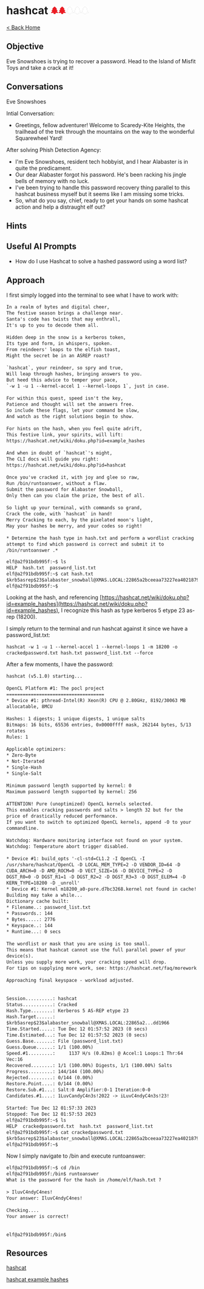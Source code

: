 <!-- report-keep -->

# hashcat <img src="../img/tree-red.png" alt="drawing" width="20"/><img src="../img/tree-red.png" alt="drawing" width="20"/><img src="../img/tree-outline.png" alt="drawing" width="20"/><img src="../img/tree-outline.png" alt="drawing" width="20"/><img src="../img/tree-outline.png" alt="drawing" width="20"/>

<!-- report-ignore -->

[< Back Home](../README.md)

<!-- report-keep -->

## Objective

Eve Snowshoes is trying to recover a password. Head to the Island of Misfit Toys and take a crack at it!

<!-- report-ignore -->

## Conversations

Eve Snowshoes

Intial Conversation:

- Greetings, fellow adventurer! Welcome to Scaredy-Kite Heights, the trailhead of the trek through the mountains on the way to the wonderful Squarewheel Yard!

After solving Phish Detection Agency:

- I'm Eve Snowshoes, resident tech hobbyist, and I hear Alabaster is in quite the predicament.
- Our dear Alabaster forgot his password. He's been racking his jingle bells of memory with no luck.
- I've been trying to handle this password recovery thing parallel to this hashcat business myself but it seems like I am missing some tricks.
- So, what do you say, chief, ready to get your hands on some hashcat action and help a distraught elf out?

## Hints

<!-- report-keep -->

## Useful AI Prompts

- How do I use Hashcat to solve a hashed password using a word list?

## Approach

I first simply logged into the terminal to see what I have to work with:

<!-- report-ignore -->

```console
In a realm of bytes and digital cheer,  
The festive season brings a challenge near.  
Santa's code has twists that may enthrall,  
It's up to you to decode them all.

Hidden deep in the snow is a kerberos token,  
Its type and form, in whispers, spoken.  
From reindeers' leaps to the elfish toast,  
Might the secret be in an ASREP roast?

`hashcat`, your reindeer, so spry and true,  
Will leap through hashes, bringing answers to you.  
But heed this advice to temper your pace,  
`-w 1 -u 1 --kernel-accel 1 --kernel-loops 1`, just in case.

For within this quest, speed isn't the key,  
Patience and thought will set the answers free.  
So include these flags, let your command be slow,  
And watch as the right solutions begin to show.

For hints on the hash, when you feel quite adrift,  
This festive link, your spirits, will lift:  
https://hashcat.net/wiki/doku.php?id=example_hashes

And when in doubt of `hashcat`'s might,  
The CLI docs will guide you right:  
https://hashcat.net/wiki/doku.php?id=hashcat

Once you've cracked it, with joy and glee so raw,  
Run /bin/runtoanswer, without a flaw.  
Submit the password for Alabaster Snowball,  
Only then can you claim the prize, the best of all.

So light up your terminal, with commands so grand,  
Crack the code, with `hashcat` in hand!  
Merry Cracking to each, by the pixelated moon's light,  
May your hashes be merry, and your codes so right!

* Determine the hash type in hash.txt and perform a wordlist cracking attempt to find which password is correct and submit it to /bin/runtoanswer .*
```

<!-- report-keep -->

```console
elf@a2f91bdb995f:~$ ls
HELP  hash.txt  password_list.txt
elf@a2f91bdb995f:~$ cat hash.txt
$krb5asrep$23$alabaster_snowball@XMAS.LOCAL:22865a2bceeaa73227ea4021879eda02$8f07417379e610e2dcb0621462fec3675bb5a850aba31837d541e50c622dc5faee60e48e019256e466d29b4d8c43cbf5bf7264b12c21737499cfcb73d95a903005a6ab6d9689ddd2772b908fc0d0aef43bb34db66af1dddb55b64937d3c7d7e93a91a7f303fef96e17d7f5479bae25c0183e74822ac652e92a56d0251bb5d975c2f2b63f4458526824f2c3dc1f1fcbacb2f6e52022ba6e6b401660b43b5070409cac0cc6223a2bf1b4b415574d7132f2607e12075f7cd2f8674c33e40d8ed55628f1c3eb08dbb8845b0f3bae708784c805b9a3f4b78ddf6830ad0e9eafb07980d7f2e270d8dd1966elf@a2f91bdb995f:~$ 
elf@a2f91bdb995f:~$ 
```

Looking at the hash, and referencing [https://hashcat.net/wiki/doku.php?id=example_hashes](https://hashcat.net/wiki/doku.php?id=example_hashes), I recognize this hash as type kerberos 5 etype 23 as-rep (18200).

I simply return to the terminal and run hashcat against it since we have a password_list.txt:

```console
hashcat -w 1 -u 1 --kernel-accel 1 --kernel-loops 1 -m 18200 -o crackedpassword.txt hash.txt password_list.txt --force
```

After a few moments, I have the password:

```console
hashcat (v5.1.0) starting...

OpenCL Platform #1: The pocl project
====================================
* Device #1: pthread-Intel(R) Xeon(R) CPU @ 2.80GHz, 8192/30063 MB allocatable, 8MCU

Hashes: 1 digests; 1 unique digests, 1 unique salts
Bitmaps: 16 bits, 65536 entries, 0x0000ffff mask, 262144 bytes, 5/13 rotates
Rules: 1

Applicable optimizers:
* Zero-Byte
* Not-Iterated
* Single-Hash
* Single-Salt

Minimum password length supported by kernel: 0
Maximum password length supported by kernel: 256

ATTENTION! Pure (unoptimized) OpenCL kernels selected.
This enables cracking passwords and salts > length 32 but for the price of drastically reduced performance.
If you want to switch to optimized OpenCL kernels, append -O to your commandline.

Watchdog: Hardware monitoring interface not found on your system.
Watchdog: Temperature abort trigger disabled.

* Device #1: build_opts '-cl-std=CL1.2 -I OpenCL -I /usr/share/hashcat/OpenCL -D LOCAL_MEM_TYPE=2 -D VENDOR_ID=64 -D CUDA_ARCH=0 -D AMD_ROCM=0 -D VECT_SIZE=16 -D DEVICE_TYPE=2 -D DGST_R0=0 -D DGST_R1=1 -D DGST_R2=2 -D DGST_R3=3 -D DGST_ELEM=4 -D KERN_TYPE=18200 -D _unroll'
* Device #1: Kernel m18200_a0-pure.d7bc3268.kernel not found in cache! Building may take a while...
Dictionary cache built:
* Filename..: password_list.txt
* Passwords.: 144
* Bytes.....: 2776
* Keyspace..: 144
* Runtime...: 0 secs

The wordlist or mask that you are using is too small.
This means that hashcat cannot use the full parallel power of your device(s).
Unless you supply more work, your cracking speed will drop.
For tips on supplying more work, see: https://hashcat.net/faq/morework

Approaching final keyspace - workload adjusted.  

                                                 
Session..........: hashcat
Status...........: Cracked
Hash.Type........: Kerberos 5 AS-REP etype 23
Hash.Target......: $krb5asrep$23$alabaster_snowball@XMAS.LOCAL:22865a2...dd1966
Time.Started.....: Tue Dec 12 01:57:52 2023 (0 secs)
Time.Estimated...: Tue Dec 12 01:57:52 2023 (0 secs)
Guess.Base.......: File (password_list.txt)
Guess.Queue......: 1/1 (100.00%)
Speed.#1.........:     1137 H/s (0.82ms) @ Accel:1 Loops:1 Thr:64 Vec:16
Recovered........: 1/1 (100.00%) Digests, 1/1 (100.00%) Salts
Progress.........: 144/144 (100.00%)
Rejected.........: 0/144 (0.00%)
Restore.Point....: 0/144 (0.00%)
Restore.Sub.#1...: Salt:0 Amplifier:0-1 Iteration:0-0
Candidates.#1....: 1LuvCandyC4n3s!2022 -> iLuvC4ndyC4n3s!23!

Started: Tue Dec 12 01:57:33 2023
Stopped: Tue Dec 12 01:57:53 2023
elf@a2f91bdb995f:~$ ls
HELP  crackedpassword.txt  hash.txt  password_list.txt
elf@a2f91bdb995f:~$ cat crackedpassword.txt 
$krb5asrep$23$alabaster_snowball@XMAS.LOCAL:22865a2bceeaa73227ea4021879eda02$8f07417379e610e2dcb0621462fec3675bb5a850aba31837d541e50c622dc5faee60e48e019256e466d29b4d8c43cbf5bf7264b12c21737499cfcb73d95a903005a6ab6d9689ddd2772b908fc0d0aef43bb34db66af1dddb55b64937d3c7d7e93a91a7f303fef96e17d7f5479bae25c0183e74822ac652e92a56d0251bb5d975c2f2b63f4458526824f2c3dc1f1fcbacb2f6e52022ba6e6b401660b43b5070409cac0cc6223a2bf1b4b415574d7132f2607e12075f7cd2f8674c33e40d8ed55628f1c3eb08dbb8845b0f3bae708784c805b9a3f4b78ddf6830ad0e9eafb07980d7f2e270d8dd1966:IluvC4ndyC4nes!
elf@a2f91bdb995f:~$
```

Now I simply navigate to /bin and execute runtoanswer:

```console
elf@a2f91bdb995f:~$ cd /bin
elf@a2f91bdb995f:/bin$ runtoanswer
What is the password for the hash in /home/elf/hash.txt ?

> IluvC4ndyC4nes!
Your answer: IluvC4ndyC4nes!

Checking....
Your answer is correct!


elf@a2f91bdb995f:/bin$ 
```

## Resources

[hashcat](https://hashcat.net/)

[hashcat example hashes](https://hashcat.net/wiki/doku.php?id=example_hashes)
